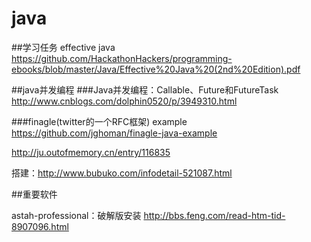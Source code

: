 # java

##学习任务 
effective java https://github.com/HackathonHackers/programming-ebooks/blob/master/Java/Effective%20Java%20(2nd%20Edition).pdf


##java并发编程
###Java并发编程：Callable、Future和FutureTask
  http://www.cnblogs.com/dolphin0520/p/3949310.html

###finagle(twitter的一个RFC框架)
  example https://github.com/jghoman/finagle-java-example
  
  http://ju.outofmemory.cn/entry/116835
  
  搭建：http://www.bubuko.com/infodetail-521087.html
  
##重要软件

astah-professional：破解版安装 http://bbs.feng.com/read-htm-tid-8907096.html
